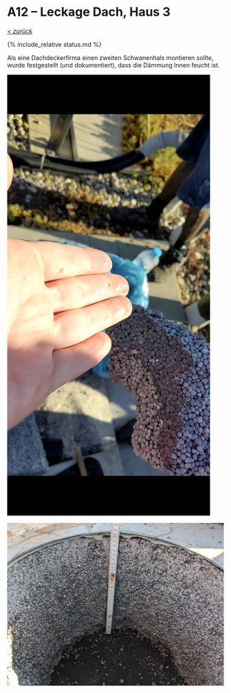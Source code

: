 # A12 &ndash; Leckage Dach, Haus 3

_[&lt; zurück](../../index.md)_

{% include_relative status.md %}

Als eine Dachdeckerfirma einen zweiten Schwanenhals montieren sollte, wurde festgestellt (und dokumentiert), dass die Dämmung Innen feucht ist.

![](Daemmstoffstueck_Unterseite-2_small.jpg)

![](PXL_20220804_061824942_small.jpg)